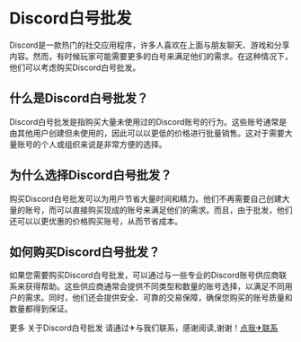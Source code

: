 # Discord白号批发

Discord是一款热门的社交应用程序，许多人喜欢在上面与朋友聊天、游戏和分享内容。然而，有时候玩家可能需要更多的白号来满足他们的需求。在这种情况下，他们可以考虑购买Discord白号批发。

## 什么是Discord白号批发？

Discord白号批发是指购买大量未使用过的Discord账号的行为。这些账号通常是由其他用户创建但未使用的，因此可以以更低的价格进行批量销售。这对于需要大量账号的个人或组织来说是非常方便的选择。

## 为什么选择Discord白号批发？

购买Discord白号批发可以为用户节省大量时间和精力。他们不再需要自己创建大量的账号，而可以直接购买现成的账号来满足他们的需求。而且，由于批发，他们还可以以更优惠的价格购买账号，从而节省成本。

## 如何购买Discord白号批发？

如果您需要购买Discord白号批发，可以通过与一些专业的Discord账号供应商联系来获得帮助。这些供应商通常会提供不同类型和数量的账号选择，以满足不同用户的需求。同时，他们还会提供安全、可靠的交易保障，确保您购买的账号质量和数量都得到保证。

更多 关于Discord白号批发 请通过✈与我们联系，感谢阅读,谢谢！[点我✈联系](https://a.k02.cc)